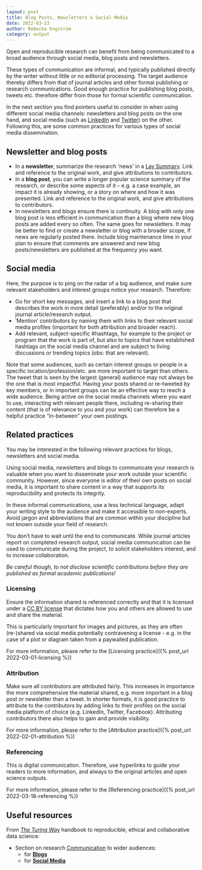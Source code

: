```yaml
---
layout: post
title: Blog Posts, Newsletters & Social Media
date: 2022-03-23
author: Rebecka Engström
category: output
---
```


Open and reproducible research can benefit from being communicated to a broad audience through social media, blog posts and newsletters.

These types of communication are informal, and typically published directly by the writer without little or no  editorial processing.
The target audience thereby differs from that of journal articles and other formal publishing or research communications.
Good enough practice for publishing blog posts, tweets etc. therefore differ from those for formal scientific communication.

In the next section you find pointers useful to consider in when using different social media channels: newsletters and blog posts on the one hand, and social media (such as [LinkedIn][1] and [Twitter][2]) on the other.
Following this, are some common practices for various types of social media dissemination.

## Newsletter and blog posts

- In a **newsletter**, summarize the research ‘news’ in a [Lay Summary][4]. Link and reference to the original work, and give attributions to contributors.
- In a **blog post**, you can write a longer popular science summary of the research, or describe some aspects of it – e.g. a case example, an impact it is already showing, or a story on where and how it was presented. Link and reference to the original work, and give attributions to contributors.
- In newsletters and blogs ensure there is continuity. A blog with only one blog post is less efficient in communication than a blog where new blog posts are added every so often. The same goes for newsletters. It may be better to find or create a newsletter or blog with a broader scope, if news are regularly posted there. Include blog maintenance time in your plan to ensure that comments are answered and new blog posts/newsletters are published at the frequency you want.

## Social media

Here, the purpose is to ping on the radar of a big audience, and make sure relevant stakeholders and interest groups notice your research. Therefore:

- Go for short key messages, and insert a link to a blog post that describes the work in more detail (preferably) and/or to the original journal article/research output.
- ‘Mention’ contributors by naming them with links to their relevant social media profiles (important for both attribution and broader reach).
- Add relevant, subject-specific #hashtags, for example to the project or program that the work is part of, but also to topics that have established hashtags on the social media channel and are subject to living discussions or trending topics (obs: that are relevant).

Note that some audiences, such as certain interest groups or people in a specific location/profession/etc. are more important to target than others. The tweet that is seen by the largest (general) audience may not always be the one that is most impactful. Having your posts shared or re-tweeted by key members, or in important groups can be an effective way to reach a wide audience. Being active on the social media channels where you want to use, interacting with relevant people there, including re-sharing their content (that is of relevance to you and your work) can therefore be a helpful practice “in-between” your own postings.

## Related practices

You may be interested in the following relevant practices for blogs, newsletters and social media.

Using social media, newsletters and blogs to communicate your research is valuable when you want to disseminate your work outside your scientific community. However, since everyone is editor of their own posts on social media, it is important to share content in a way that supports its reproducibility and protects its integrity.

In these informal communications, use a less technical language, adapt your writing style to the audience and make it accessible to non-experts. Avoid jargon and abbreviations that are common within your discipline but not known outside your field of research.

You don’t have to wait until the end to communicate.
While journal articles report on completed research output,
social media communication can be used to communicate during the project,
to solicit stakeholders interest, and to increase collaboration.

*Be careful though, to not disclose scientific contributions before they are published as formal academic publications!*

### Licensing

Ensure the information shared is referenced correctly and that it is licensed under a [CC BY license][3] that dictates how you and others are allowed to use and share the material.

This is particularly important for images and pictures, as they are often (re-)shared via social media potentially contravening a license - e.g. in the case of a plot or diagram taken from a paywalled publication.

For more information, please refer to the [Licensing practice]({% post_url 2022-03-01-licensing %})

### Attribution

Make sure all contributors are attributed fairly.
This increases in importance the more comprehensive the material shared,
e.g. more important in a blog post or newsletter than a tweet.
In shorter formats, it is good practice to attribute to the contributors
by adding links to their profiles on the social media platform of choice
(e.g. LinkedIn, Twitter, Facebook).
Attributing contributors there also helps to gain and provide visibility.

For more information, please refer to the [Attribution practice]({% post_url 2022-02-01-attribution %})

### Referencing

This is digital communication. Therefore, use hyperlinks to guide your readers to more information,
and always to the original articles and open science outputs.

For more information, please refer to the [Referencing practice]({% post_url 2022-03-18-referencing %})

## Useful resources

From [*The Turing Way*][5] handbook to reproducible, ethical and collaborative data science:

- Section on research [Communication][6] to wider audiences:
  - for [**Blogs**][7]
  - for [**Social Media**][8]

[1]: https://www.linkedin.com/
[2]: https://twitter.com/
[3]: https://creativecommons.org/about/cclicenses/
[4]: https://the-turing-way.netlify.app/communication/lay-summaries.html
[5]: https://the-turing-way.netlify.app/welcome.html
[6]: https://the-turing-way.netlify.app/communication/comms-overview.html
[7]: https://the-turing-way.netlify.app/communication/blogs.html
[8]: https://the-turing-way.netlify.app/communication/social-media.html